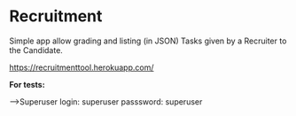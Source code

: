 # Recruitment
Simple app allow grading and listing (in JSON) Tasks given by a Recruiter to the Candidate. 

https://recruitmenttool.herokuapp.com/

**For tests:**

  -->Superuser
  login: superuser
  passsword: superuser

